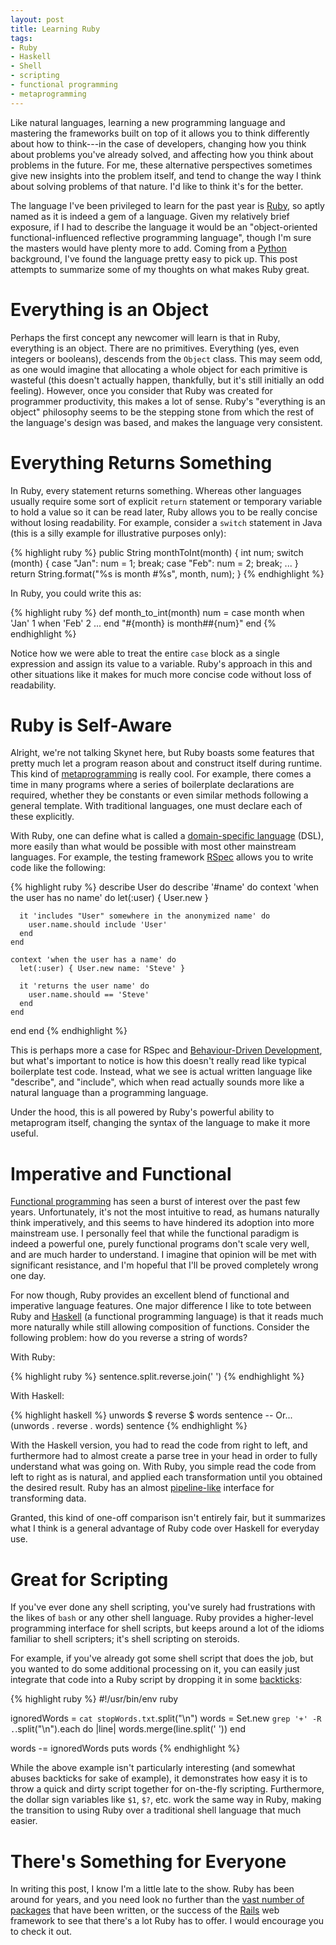```yaml
---
layout: post
title: Learning Ruby
tags:
- Ruby
- Haskell
- Shell
- scripting
- functional programming
- metaprogramming
---
```

Like natural languages, learning a new programming language and mastering the
frameworks built on top of it allows you to think differently about how to
think---in the case of developers, changing how you think about problems you've
already solved, and affecting how you think about problems in the future. For
me, these alternative perspectives sometimes give new insights into the problem
itself, and tend to change the way I think about solving problems of that
nature. I'd like to think it's for the better.

The language I've been privileged to learn for the past year is [Ruby][RB], so
aptly named as it is indeed a gem of a language. Given my relatively brief
exposure, if I had to describe the language it would be an "object-oriented
functional-influenced reflective programming language", though I'm sure the
masters would have plenty more to add. Coming from a [Python][PY] background,
I've found the language pretty easy to pick up. This post attempts to summarize
some of my thoughts on what makes Ruby great.

# Everything is an Object

Perhaps the first concept any newcomer will learn is that in Ruby, everything
is an object. There are no primitives. Everything (yes, even integers or
booleans), descends from the `Object` class. This may seem odd, as one would
imagine that allocating a whole object for each primitive is wasteful (this
doesn't actually happen, thankfully, but it's still initially an odd feeling).
However, once you consider that Ruby was created for programmer productivity,
this makes a lot of sense. Ruby's "everything is an object" philosophy seems to
be the stepping stone from which the rest of the language's design was based,
and makes the language very consistent.

# Everything Returns Something

In Ruby, every statement returns something. Whereas other languages usually
require some sort of explicit `return` statement or temporary variable to hold
a value so it can be read later, Ruby allows you to be really concise
without losing readability. For example, consider a `switch` statement in
Java (this is a silly example for illustrative purposes only):

{% highlight ruby %}
public String monthToInt(month) {
  int num;
  switch (month) {
    case "Jan":
      num = 1;
      break;
    case "Feb":
      num = 2;
      break;
    ...
  }
  return String.format("%s is month #%s", month, num);
}
{% endhighlight %}

In Ruby, you could write this as:

{% highlight ruby %}
def month_to_int(month)
  num = case month
  when 'Jan'
    1
  when 'Feb'
    2
  ...
  end
  "#{month} is month##{num}"
end
{% endhighlight %}

Notice how we were able to treat the entire `case` block as a single expression
and assign its value to a variable. Ruby's approach in this and other
situations like it makes for much more concise code without loss of
readability.

# Ruby is Self-Aware

Alright, we're not talking Skynet here, but Ruby boasts some features that
pretty much let a program reason about and construct itself during runtime.
This kind of [metaprogramming][MP] is really cool. For example, there comes a
time in many programs where a series of boilerplate declarations are required,
whether they be constants or even similar methods following a general template.
With traditional languages, one must declare each of these explicitly.

With Ruby, one can define what is called a [domain-specific language][DSL]
(DSL), more easily than what would be possible with most other mainstream
languages. For example, the testing framework [RSpec][RS] allows you to write
code like the following:

{% highlight ruby %}
describe User do
  describe '#name' do
    context 'when the user has no name' do
      let(:user) { User.new }

      it 'includes "User" somewhere in the anonymized name' do
        user.name.should include 'User'
      end
    end

    context 'when the user has a name' do
      let(:user) { User.new name: 'Steve' }

      it 'returns the user name' do
        user.name.should == 'Steve'
      end
    end
  end
end
{% endhighlight %}

This is perhaps more a case for RSpec and [Behaviour-Driven Development][BDD],
but what's important to notice is how this doesn't really read like typical
boilerplate test code. Instead, what we see is actual written language like
"describe", and "include", which when read actually sounds more like a natural
language than a programming language.

Under the hood, this is all powered by Ruby's powerful ability to metaprogram
itself, changing the syntax of the language to make it more useful.

# Imperative and Functional

[Functional programming][FP] has seen a burst of interest over the past few
years. Unfortunately, it's not the most intuitive to read, as humans naturally
think imperatively, and this seems to have hindered its adoption into more
mainstream use. I personally feel that while the functional paradigm is indeed
a powerful one, purely functional programs don't scale very well, and are much
harder to understand. I imagine that opinion will be met with significant
resistance, and I'm hopeful that I'll be proved completely wrong one day.

For now though, Ruby provides an excellent blend of functional and imperative
language features. One major difference I like to tote between Ruby and
[Haskell][HS] (a functional programming language) is that it reads much more
naturally while still allowing composition of functions. Consider the following
problem: how do you reverse a string of words?

With Ruby:

{% highlight ruby %}
sentence.split.reverse.join(' ')
{% endhighlight %}

With Haskell:

{% highlight haskell %}
unwords $ reverse $ words sentence
-- Or...
(unwords . reverse . words) sentence
{% endhighlight %}

With the Haskell version, you had to read the code from right to left, and
furthermore had to almost create a parse tree in your head in order to fully
understand what was going on. With Ruby, you simple read the code from left
to right as is natural, and applied each transformation until you obtained
the desired result. Ruby has an almost [pipeline-like][PL] interface for
transforming data.

Granted, this kind of one-off comparison isn't entirely fair, but it summarizes
what I think is a general advantage of Ruby code over Haskell for everyday use.

# Great for Scripting

If you've ever done any shell scripting, you've surely had frustrations with
the likes of `bash` or any other shell language. Ruby provides a higher-level
programming interface for shell scripts, but keeps around a lot of the idioms
familiar to shell scripters; it's shell scripting on steroids.

For example, if you've already got some shell script that does the job, but
you wanted to do some additional processing on it, you can easily just
integrate that code into a Ruby script by dropping it in some [backticks][BT]:

{% highlight ruby %}
#!/usr/bin/env ruby

ignoredWords = `cat stopWords.txt`.split("\n")
words = Set.new
`grep '+' -R .`.split("\n").each do |line|
  words.merge(line.split(' '))
end

words -= ignoredWords
puts words
{% endhighlight %}

While the above example isn't particularly interesting (and somewhat abuses
backticks for sake of example), it demonstrates how easy it is to throw a quick
and dirty script together for on-the-fly scripting. Furthermore, the dollar
sign variables like `$1`, `$?`, etc. work the same way in Ruby, making the
transition to using Ruby over a traditional shell language that much easier.

# There's Something for Everyone

In writing this post, I know I'm a little late to the show. Ruby has been
around for years, and you need look no further than the [vast number of
packages][RG] that have been written, or the success of the [Rails][RLS] web
framework to see that there's a lot Ruby has to offer. I would encourage you to
check it out.

[RB]: http://www.ruby-lang.org/en/ "The Ruby Programming Language"
[PY]: http://www.python.org/ "The Python Programming Language"
[MP]: http://en.wikipedia.org/wiki/Metaprogramming
[DSL]: http://en.wikipedia.org/wiki/Domain-specific_language
[RS]: http://rspec.info/ "RSpec Documentation"
[BDD]: http://en.wikipedia.org/wiki/Behavior-driven_development
[FP]: http://en.wikipedia.org/wiki/Functional_programming
[HS]: http://www.haskell.org/
[PL]: http://en.wikipedia.org/wiki/Pipeline_%28Unix%29
[BT]: http://en.wikipedia.org/wiki/Grave_accent#Use_in_programming
[RG]: http://rubygems.org/ "Ruby Gems"
[RLS]: http://rubyonrails.org/ "Rails Web Framework"
